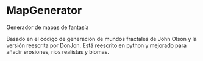 # MapGenerator
Generador de mapas de fantasía

Basado en el código de generación de mundos fractales de John Olson y la versión reescrita por DonJon.
Está reescrito en python y mejorado para añadir erosiones, rios realistas y biomas.
